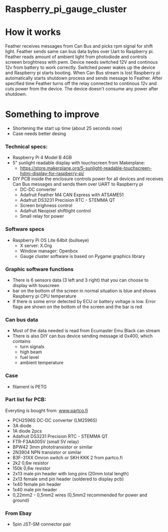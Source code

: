 # Raspberry_pi_gauge_cluster

# How it works
Feather receives messages from Can Bus and picks rpm signal for shift light. Feather sends same can bus data bytes over Uart to Raspberry pi. 
Feather reads amount of ambient light from photodiode and controls screeen broghtness with pwm. 
Device needs switched 12V and continous 12v from battery to work correctly. Switched power wakes up the device and Raspberry pi starts booting. When Can Bus stream is lost Raspberry pi automatically starts shutdown process and sends message to Feather. After specified time Feather turns off the relay connected to continous 12v and cuts power from the device. The device doesn't consume any power after shutdown. 

# Something to improve
- Shortening the start up time (about 25 seconds now)
- Case needs better desing

### Technical specs:
- Raspberry Pi 4 Model B 4GB
- 5" sunlight readable display with touchscreen from Makerplane:
  - https://store.makerplane.org/5-sunlight-readable-touchscreen-hdmi-display-for-raspberry-pi/
- DIY PCB inside the enclosure controls power for all devices and receives Can Bus messages and sends them over UART to Raspberry pi
  - DC-DC converter
  - Adafruit Feather M4 CAN Express with ATSAME51
  - Adafruit DS3231 Precision RTC - STEMMA QT
  - Screen brighness control
  - Adafruit Neopixel shiftlight control
  - Small relay for power

### Software specs
- Raspberry Pi OS Lite 64bit (bullseye)
  - X server: X.Org
  - Window manager: Openbox
  - Gauge cluster software is based on Pygame graphics library
### Graphic software functions
- There is 6 sensors data (3 left and 3 right) that you can choose to display with touscreen
- bar on the bottom of the screen in normal situation is blue and shows Raspberry pi CPU temperature
- If there is some error detected by ECU or battery voltage is low. Error flags are shown on the bottom of the screen and the bar is red
  
### Can bus data
- Most of the data needed is read from Ecumaster Emu Black can stream
- There is also DIY can bus device sending message id 0x400, which contains
  - turn signals
  - high beam
  - fuel level
  - ambient temperature

### Case
- filament is PETG

### Part list for PCB:
Everyting is bought from: www.partco.fi
- PCH2596S DC-DC converter (LM2596S)
- 3A diode 
- 1A diode 2pcs
- Adafruit DS3231 Precision RTC - STEMMA QT
- FTR-F3AA005V (small 5V relay)
- BPW42 3mm phototransistor or similar
- 2N3904 NPN transistor or similar
- B3F-31XX Omron switch or SKH KKK 2 from partco.fi
- 2k2 0,6w resistor
- 150k 0,6w resistor 
- 2x13 male pin header with long pins (20mm total length)
- 2x13 female smd pin header (soldered to display pcb)
- 1x40 female pin header
- 1x40 male pin header
- 0,22mm2 - 0,5mm2 wires (0,5mm2 recommended for power and ground)

### From Ebay
- 5pin JST-SM connector pair
